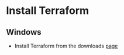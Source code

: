 # Install Terraform

## Windows

- Install Terraform from the downloads [ page ](https://developer.hashicorp.com/terraform/install)